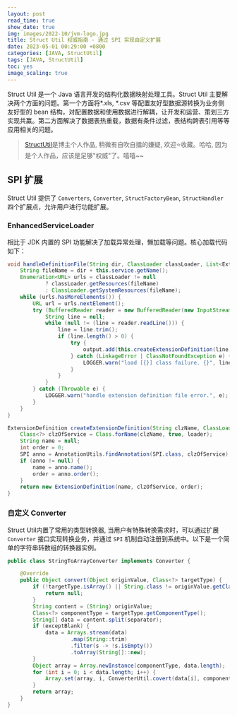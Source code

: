 ```yaml
---
layout: post
read_time: true
show_date: true
img: images/2022-10/jvm-logo.jpg
title: Struct Util 权威指南 - 通过 SPI 实现自定义扩展
date: 2023-05-01 00:29:00 +0800
categories: [JAVA, StructUtil]
tags: [JAVA, StructUtil]
toc: yes
image_scaling: true
---
```


Struct Util 是一个 Java 语言开发的结构化数据映射处理工具。Struct Util 主要解决两个方面的问题。第一个方面将*.xls, *.csv 等配置友好型数据源转换为业务侧友好型的 bean 结构，对配置数据和使用数据进行解耦，让开发和运营、策划三方实现共赢。第二方面解决了数据表热重载，数据有条件过滤，表结构跨表引用等等应用相关的问题。

> [StructUtil](https://github.com/TinyZzh/StructUtil)是博主个人作品, 稍微有自吹自擂的嫌疑, 欢迎:star:收藏。哈哈, 因为是个人作品，应该是足够"权威"了。嘻嘻~~

## SPI 扩展

Struct Util 提供了 `Converters`, `Converter`, `StructFactoryBean`, `StructHandler`四个扩展点，允许用户进行功能扩展。

### EnhancedServiceLoader

相比于 JDK 内置的 SPI 功能解决了加载异常处理，懒加载等问题。核心加载代码如下：

```java
void handleDefinitionFile(String dir, ClassLoader classLoader, List<ExtensionDefinition> output) throws IOException {
    String fileName = dir + this.service.getName();
    Enumeration<URL> urls = classLoader != null
            ? classLoader.getResources(fileName)
            : ClassLoader.getSystemResources(fileName);
    while (urls.hasMoreElements()) {
        URL url = urls.nextElement();
        try (BufferedReader reader = new BufferedReader(new InputStreamReader(url.openStream(), StandardCharsets.UTF_8))) {
            String line = null;
            while (null != (line = reader.readLine())) {
                line = line.trim();
                if (line.length() > 0) {
                    try {
                        output.add(this.createExtensionDefinition(line, classLoader));
                    } catch (LinkageError | ClassNotFoundException e) {
                        LOGGER.warn("load [{}] class failure. {}", line, e.getMessage());
                    }
                }
            }
        } catch (Throwable e) {
            LOGGER.warn("handle extension definition file error.", e);
        }
    }
}

ExtensionDefinition createExtensionDefinition(String clzName, ClassLoader loader) throws ClassNotFoundException {
    Class<?> clzOfService = Class.forName(clzName, true, loader);
    String name = null;
    int order = 0;
    SPI anno = AnnotationUtils.findAnnotation(SPI.class, clzOfService);
    if (anno != null) {
        name = anno.name();
        order = anno.order();
    }
    return new ExtensionDefinition(name, clzOfService, order);
}
```

### 自定义 Converter

Struct Util内置了常用的类型转换器, 当用户有特殊转换需求时，可以通过扩展 `Converter` 接口实现转换业务，并通过 `SPI` 机制自动注册到系统中。以下是一个简单的字符串转数组的转换器实例。

```java
public class StringToArrayConverter implements Converter {

    @Override
    public Object convert(Object originValue, Class<?> targetType) {
        if (!targetType.isArray() || String.class != originValue.getClass()) {
            return null;
        }
        String content = (String) originValue;
        Class<?> componentType = targetType.getComponentType();
        String[] data = content.split(separator);
        if (exceptBlank) {
            data = Arrays.stream(data)
                    .map(String::trim)
                    .filter(s -> !s.isEmpty())
                    .toArray(String[]::new);
        }
        Object array = Array.newInstance(componentType, data.length);
        for (int i = 0; i < data.length; i++) {
            Array.set(array, i, ConverterUtil.covert(data[i], componentType));
        }
        return array;
    }
}
```
